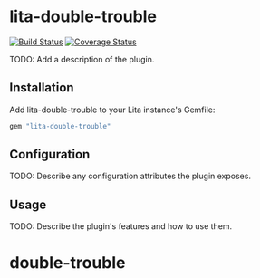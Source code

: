 # lita-double-trouble

[![Build Status](https://travis-ci.org/andrranada/lita-double-trouble.png?branch=master)](https://travis-ci.org/andrranada/lita-double-trouble)
[![Coverage Status](https://coveralls.io/repos/andrranada/lita-double-trouble/badge.png)](https://coveralls.io/r/andrranada/lita-double-trouble)

TODO: Add a description of the plugin.

## Installation

Add lita-double-trouble to your Lita instance's Gemfile:

``` ruby
gem "lita-double-trouble"
```

## Configuration

TODO: Describe any configuration attributes the plugin exposes.

## Usage

TODO: Describe the plugin's features and how to use them.
# double-trouble
